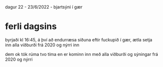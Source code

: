 dagur 22 - 23/6/2022 - bjartsýni í gær

# ferli dagsins
byrjaði kl 16:45, á því að endurræsa síðuna eftir fuckupið í gær, ætla setja inn alla viðburði frá 2020 og nýrri inn

dem ok tók rúma tvo tíma en er kominn inn með alla viðburði og sýningar frá 2020 og nýrri